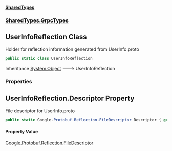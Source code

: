 #### [SharedTypes](index.md 'index')
### [SharedTypes.GrpcTypes](SharedTypes.GrpcTypes.md 'SharedTypes.GrpcTypes')

## UserInfoReflection Class

Holder for reflection information generated from UserInfo.proto

```csharp
public static class UserInfoReflection
```

Inheritance [System.Object](https://docs.microsoft.com/en-us/dotnet/api/System.Object 'System.Object') &#129106; UserInfoReflection
### Properties

<a name='SharedTypes.GrpcTypes.UserInfoReflection.Descriptor'></a>

## UserInfoReflection.Descriptor Property

File descriptor for UserInfo.proto

```csharp
public static Google.Protobuf.Reflection.FileDescriptor Descriptor { get; }
```

#### Property Value
[Google.Protobuf.Reflection.FileDescriptor](https://docs.microsoft.com/en-us/dotnet/api/Google.Protobuf.Reflection.FileDescriptor 'Google.Protobuf.Reflection.FileDescriptor')